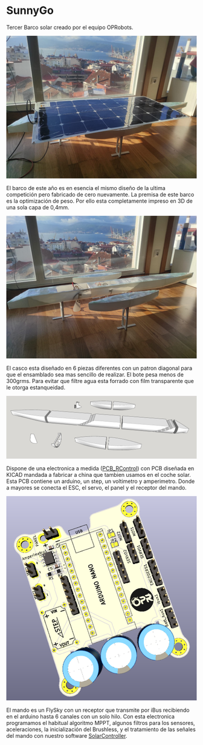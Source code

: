 # SunnyGo
Tercer Barco solar creado por el equipo OPRobots.

![SunnyGo - Montaje](./images/SunnyGo_01.jpeg)

El barco de este año es en esencia el mismo diseño de la ultima competición pero fabricado de cero nuevamente.
La premisa de este barco es la optimización de peso. Por ello esta completamente impreso en 3D de una sola capa de 0,4mm.

![SunnyGo - Montaje](./images/SunnyGo_02.jpeg)

El casco esta diseñado en 6 piezas diferentes con un patron diagonal para que el ensamblado sea mas sencillo de realizar.
El bote pesa menos de 300grms. Para evitar que filtre agua esta forrado con film transparente que le otorga estanqueidad.

![SunnyGo - Despiece](./images/SunnyGo_despiece.jpg)

Dispone de una electronica a medida ([PCB_RControl](https://github.com/OPRobots/PCB_RControl)) con PCB diseñada en KICAD mandada a fabricar a china que tambien usamos en el coche solar. Esta PCB contiene un arduino, un step, un voltimetro y amperimetro. Donde a mayores se conecta el ESC, el servo, el panel y el receptor del mando.

![SunnyGo - PCB Custom](./images/PCB_RContro_imagen.png)

El mando es un FlySky con un receptor que transmite por iBus recibiendo en el arduino hasta 6 canales con un solo hilo.
Con esta electronica programamos el habitual algoritmo MPPT, algunos filtros para los sensores, aceleraciones, la inicialización del Brushless, y el tratamiento de las señales del mando con nuestro software [SolarController](https://github.com/OPRobots/SolarController).


